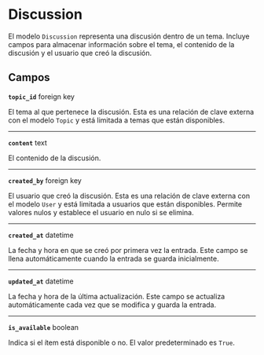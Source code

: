 # Discussion <Badge type="danger" text="model" />

El modelo `Discussion` representa una discusión dentro de un tema. Incluye campos para almacenar información sobre el tema, el contenido de la discusión y el usuario que creó la discusión.

## Campos

**`topic_id`** foreign key

El tema al que pertenece la discusión. Esta es una relación de clave externa con el modelo `Topic` y está limitada a temas que están disponibles.

---

**`content`** text

El contenido de la discusión.

---

**`created_by`** foreign key

El usuario que creó la discusión. Esta es una relación de clave externa con el modelo `User` y está limitada a usuarios que están disponibles. Permite valores nulos y establece el usuario en nulo si se elimina.

---

**`created_at`** datetime

La fecha y hora en que se creó por primera vez la entrada. Este campo se llena automáticamente cuando la entrada se guarda inicialmente.

---

**`updated_at`** datetime

La fecha y hora de la última actualización. Este campo se actualiza automáticamente cada vez que se modifica y guarda la entrada.

---

**`is_available`** boolean

Indica si el ítem está disponible o no. El valor predeterminado es `True`.
